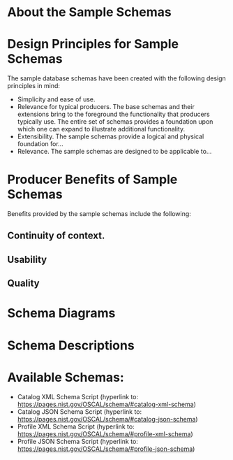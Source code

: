 # About the Sample Schemas

# Design Principles for Sample Schemas
The sample database schemas have been created with the following design principles
in mind:
- Simplicity and ease of use.
- Relevance for typical producers. The base schemas and their extensions bring to the
foreground the functionality that producers typically use. The entire set of
schemas provides a foundation upon which one can expand to illustrate additional
functionality.
- Extensibility. The sample schemas provide a logical and physical foundation for...
- Relevance. The sample schemas are designed to be applicable to... 

# Producer Benefits of Sample Schemas
Benefits provided by the sample schemas include the following:
## Continuity of context.

## Usability

## Quality

# Schema Diagrams

# Schema Descriptions

# Available Schemas:
- Catalog XML Schema Script (hyperlink to: https://pages.nist.gov/OSCAL/schema/#catalog-xml-schema)
- Catalog JSON Schema Script (hyperlink to: https://pages.nist.gov/OSCAL/schema/#catalog-json-schema)
- Profile XML Schema Script (hyperlink to: https://pages.nist.gov/OSCAL/schema/#profile-xml-schema)
- Profile JSON Schema Script (hyperlink to: https://pages.nist.gov/OSCAL/schema/#profile-json-schema)
